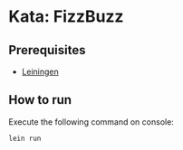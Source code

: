 # Kata: FizzBuzz

## Prerequisites

* [Leiningen](http://leiningen.org/)

## How to run

Execute the following command on console:

	lein run